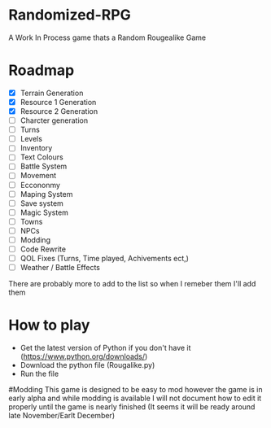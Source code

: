 # Randomized-RPG
A Work In Process game thats a Random Rougealike Game

# Roadmap
- [x] Terrain Generation
- [x] Resource 1 Generation
- [x] Resource 2 Generation
- [ ] Charcter generation
- [ ] Turns
- [ ] Levels
- [ ] Inventory
- [ ] Text Colours
- [ ] Battle System
- [ ] Movement
- [ ] Eccononmy
- [ ] Maping System
- [ ] Save system
- [ ] Magic System
- [ ] Towns
- [ ] NPCs
- [ ] Modding
- [ ] Code Rewrite
- [ ] QOL Fixes (Turns, Time played, Achivements ect,)
- [ ] Weather / Battle Effects

There are probably more to add to the list so when I remeber them I'll add them



# How to play
- Get the latest version of Python if you don't have it (https://www.python.org/downloads/)
- Download the python file (Rougalike.py)
- Run the file

#Modding
This game is designed to be easy to mod however the game is in early alpha and while modding is available I will not document how to edit it properly until the game is nearly finished (It seems it will be ready around late November/Earlt December)
